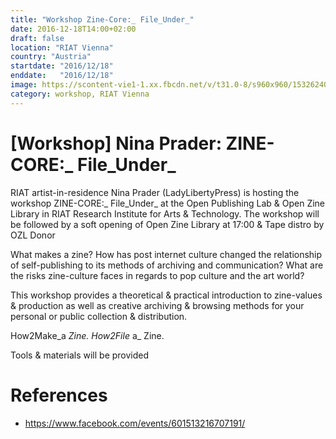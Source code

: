 ```yaml
---
title: "Workshop Zine-Core:_ File_Under_"
date: 2016-12-18T14:00+02:00
draft: false
location: "RIAT Vienna"
country: "Austria"
startdate: "2016/12/18"
enddate:   "2016/12/18"
image: https://scontent-vie1-1.xx.fbcdn.net/v/t31.0-8/s960x960/15326240_1308503245878975_4784718442032971194_o.jpg?_nc_cat=106&_nc_sid=b386c4&_nc_ohc=_hfDqt00sTIAX_0I8ky&_nc_ht=scontent-vie1-1.xx&tp=7&oh=023324f31e5170e15dc9112b77ad52ef&oe=5F890AB6
category: workshop, RIAT Vienna
---
```


# [Workshop] Nina Prader: ZINE-CORE:_ File_Under_

RIAT artist-in-residence Nina Prader (LadyLibertyPress) is hosting the workshop ZINE-CORE:_ File_Under_ at the Open Publishing Lab & Open Zine Library in RIAT Research Institute for Arts & Technology. The workshop will be followed by a soft opening of Open Zine Library at 17:00 & Tape distro by OZL Donor

What makes a zine?
How has post internet culture changed the relationship of self-publishing to its methods of archiving and communication?
What are the risks zine-culture faces in regards to pop culture and the art world?

This workshop provides a theoretical & practical introduction to zine-values & production as well as creative archiving & browsing methods for your personal or public collection & distribution.

How2Make_a _Zine.
How2File_ a_ Zine.

Tools & materials will be provided

# References
* https://www.facebook.com/events/601513216707191/
